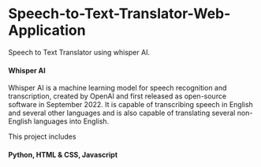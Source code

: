 # Speech-to-Text-Translator-Web-Application
Speech to Text Translator using whisper AI.

#### Whisper AI
Whisper AI is a machine learning model for speech recognition and transcription, created by OpenAI and first released as open-source software in September 2022. It is capable of transcribing speech in English and several other languages and is also capable of translating several non-English languages into English.

This project includes
#### Python, HTML & CSS, Javascript
